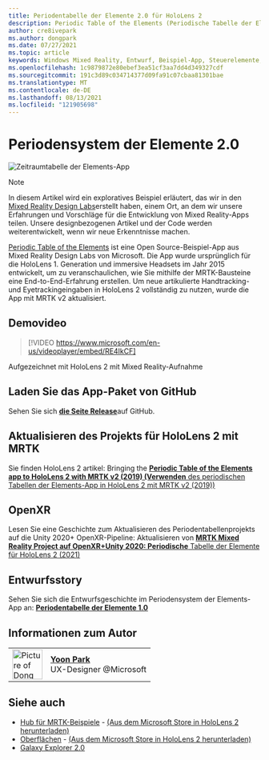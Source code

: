 ```yaml
---
title: Periodentabelle der Elemente 2.0 für HoloLens 2
description: Periodic Table of the Elements (Periodische Tabelle der Elemente) ist eine Beispiel-App, die für HoloLens 2 vollständig artikulierte Handtracking- und Eyetrackingeingabe aktualisiert wurde.
author: cre8ivepark
ms.author: dongpark
ms.date: 07/27/2021
ms.topic: article
keywords: Windows Mixed Reality, Entwurf, Beispiel-App, Steuerelemente, MRTK, Mixed Reality Toolkit, Unity, Beispiel-Apps, Beispiel-Apps, Open Source, Microsoft Store, HoloLens, Mixed Reality-Headset, Windows Mixed Reality-Headset, Virtual Reality-Headset, OpenXR, Open XR, Unity
ms.openlocfilehash: 1c9879872e80ebef3ea51cf3aa7dd4d349327cdf
ms.sourcegitcommit: 191c3d89c034714377d09fa91c07cbaa81301bae
ms.translationtype: MT
ms.contentlocale: de-DE
ms.lasthandoff: 08/13/2021
ms.locfileid: "121905698"
---
```

# <a name="periodic-table-of-the-elements-20"></a>Periodensystem der Elemente 2.0
![Zeitraumtabelle der Elements-App](../images/MRDL_PeriodicTable.jpg)

>[!NOTE]
>In diesem Artikel wird ein exploratives Beispiel erläutert, das wir in den [Mixed Reality Design Labs](https://github.com/Microsoft/MRDesignLabs_Unity)erstellt haben, einem Ort, an dem wir unsere Erfahrungen und Vorschläge für die Entwicklung von Mixed Reality-Apps teilen. Unsere designbezogenen Artikel und der Code werden weiterentwickelt, wenn wir neue Erkenntnisse machen.

[Periodic Table of the Elements](https://github.com/Microsoft/MRDesignLabs_Unity_PeriodicTable) ist eine Open Source-Beispiel-App aus Mixed Reality Design Labs von Microsoft. Die App wurde ursprünglich für die HoloLens 1. Generation und immersive Headsets im Jahr 2015 entwickelt, um zu veranschaulichen, wie Sie mithilfe der MRTK-Bausteine eine End-to-End-Erfahrung erstellen. Um neue artikulierte Handtracking- und Eyetrackingeingaben in HoloLens 2 vollständig zu nutzen, wurde die App mit MRTK v2 aktualisiert. 

## <a name="demo-video"></a>Demovideo 
> [!VIDEO https://www.microsoft.com/en-us/videoplayer/embed/RE4IkCF]

Aufgezeichnet mit HoloLens 2 mit Mixed Reality-Aufnahme

## <a name="download-the-app-package-from-github"></a>Laden Sie das App-Paket von GitHub
Sehen Sie sich <a href="https://github.com/microsoft/MRDL_Unity_PeriodicTable/releases" target="_blank">**die Seite Release**</a>auf GitHub.

## <a name="upgrading-the-project-for-hololens-2-with-mrtk"></a>Aktualisieren des Projekts für HoloLens 2 mit MRTK
Sie finden HoloLens 2 artikel: Bringing the <a href="https://dongyoonpark.medium.com/bringing-the-periodic-table-of-the-elements-app-to-hololens-2-with-mrtk-v2-a6e3d8362158" target="_blank"> **Periodic Table of the Elements app to HoloLens 2 with MRTK v2 (2019) (Verwenden** des periodischen Tabellen der Elements-App in HoloLens 2 mit MRTK v2 (2019))</a>

## <a name="openxr"></a>OpenXR 
Lesen Sie eine Geschichte zum Aktualisieren des Periodentabellenprojekts auf die Unity 2020+ OpenXR-Pipeline: Aktualisieren von <a href="https://dongyoonpark.medium.com/updating-mrtk-mixed-reality-project-to-openxr-unity-2020-periodic-table-of-the-elements-4cf55b0479a4" target="_blank"> **MRTK Mixed Reality Project auf OpenXR+Unity 2020: Periodische** Tabelle der Elemente für HoloLens 2 (2021)</a>

## <a name="design-story"></a>Entwurfsstory 
Sehen Sie sich die Entwurfsgeschichte im Periodensystem der Elements-App an: [ **Periodentabelle der Elemente 1.0**](periodic-table-of-the-elements.md)

## <a name="about-the-author"></a>Informationen zum Autor

<table style="border-collapse:collapse" padding-left="0px">
<tr>
<td style="border-style: none" width="60px"><img alt="Picture of Dong Yoon Park" width="60" height="60" src="images/dongyoonpark.jpg"></td>
<td style="border-style: none"><a href="http://dongyoonpark.com" target="_blank"><b>Yoon Park</b></a><br>UX-Designer @Microsoft</td>
</tr>
</table>

## <a name="see-also"></a>Siehe auch

* [Hub für MRTK-Beispiele](/windows/mixed-reality/mrtk-unity/features/example-scenes/example-hub) - [(Aus dem Microsoft Store in HoloLens 2 herunterladen)](https://www.microsoft.com/en-us/p/mrtk-examples-hub/9mv8c39l2sj4)
* [Oberflächen](sampleapp-surfaces.md) - [(Aus dem Microsoft Store in HoloLens 2 herunterladen)](https://www.microsoft.com/en-us/p/surfaces/9nvkpv3sk3x0)
* [Galaxy Explorer 2.0](galaxy-explorer-update.md)
